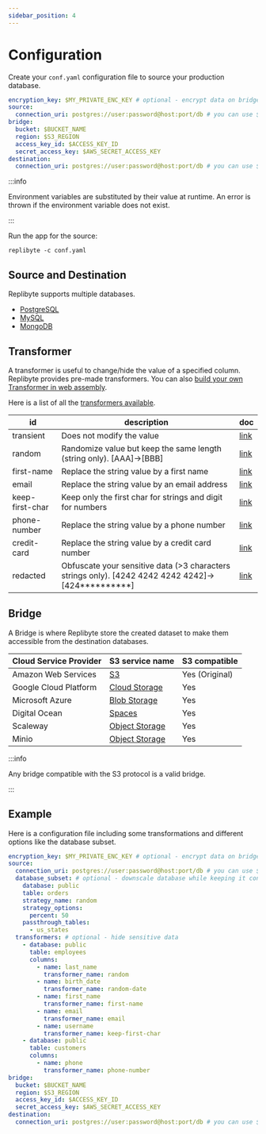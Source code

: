 ```yaml
---
sidebar_position: 4
---
```


# Configuration

Create your `conf.yaml` configuration file to source your production database.

```yaml
encryption_key: $MY_PRIVATE_ENC_KEY # optional - encrypt data on bridge
source:
  connection_uri: postgres://user:password@host:port/db # you can use $DATABASE_URL
bridge:
  bucket: $BUCKET_NAME
  region: $S3_REGION
  access_key_id: $ACCESS_KEY_ID
  secret_access_key: $AWS_SECRET_ACCESS_KEY
destination:
  connection_uri: postgres://user:password@host:port/db # you can use $DATABASE_URL
```

:::info

Environment variables are substituted by their value at runtime. An error is thrown if the environment variable does not exist.

:::

Run the app for the source:

```shell
replibyte -c conf.yaml
```

## Source and Destination

Replibyte supports multiple databases.

- [PostgreSQL](/docs/databases/postgresql)
- [MySQL](/docs/databases/mysql)
- [MongoDB](/docs/databases/mongodb)

## Transformer

A transformer is useful to change/hide the value of a specified column. Replibyte provides pre-made transformers. You can
also [build your own Transformer in web assembly](/docs/transformers#wasm).

Here is a list of all the [transformers available](/docs/transformers).

| id              | description                                                                                        | doc                                             |
|-----------------|----------------------------------------------------------------------------------------------------|-------------------------------------------------|
| transient       | Does not modify the value                                                                          | [link](/docs/transformers#transient)            |
| random          | Randomize value but keep the same length (string only). [AAA]->[BBB]                               | [link](/docs/transformers#random)               |
| first-name      | Replace the string value by a first name                                                           | [link](/docs/transformers#first-name)           |
| email           | Replace the string value by an email address                                                       | [link](/docs/transformers#email)                |
| keep-first-char | Keep only the first char for strings and digit for numbers                                         | [link](/docs/transformers#keep-first-character) |
| phone-number    | Replace the string value by a phone number                                                         | [link](/docs/transformers#phone-number)         |
| credit-card     | Replace the string value by a credit card number                                                   | [link](/docs/transformers#credit-card)          |
| redacted        | Obfuscate your sensitive data (>3 characters strings only). [4242 4242 4242 4242]->[424**********] | [link](/docs/transformers#redacted)             |

## Bridge

A Bridge is where Replibyte store the created dataset to make them accessible from the destination databases.

| Cloud Service Provider | S3 service name                                                           | S3 compatible  |
|------------------------|---------------------------------------------------------------------------|----------------|
| Amazon Web Services    | [S3](https://aws.amazon.com/s3/)                                          | Yes (Original) |
| Google Cloud Platform  | [Cloud Storage](https://cloud.google.com/storage)                         | Yes            |
| Microsoft Azure        | [Blob Storage](https://azure.microsoft.com/en-us/services/storage/blobs/) | Yes            |
| Digital Ocean          | [Spaces](https://www.digitalocean.com/products/spaces)                    | Yes            |
| Scaleway               | [Object Storage](https://www.scaleway.com/en/object-storage/)             | Yes            |
| Minio                  | [Object Storage](https://min.io/)                                         | Yes            |

:::info

Any bridge compatible with the S3 protocol is a valid bridge.

:::

## Example

Here is a configuration file including some transformations and different options like the database subset.

```yaml
encryption_key: $MY_PRIVATE_ENC_KEY # optional - encrypt data on bridge
source:
  connection_uri: postgres://user:password@host:port/db # you can use $DATABASE_URL
  database_subset: # optional - downscale database while keeping it consistent
    database: public
    table: orders
    strategy_name: random
    strategy_options:
      percent: 50
    passthrough_tables:
      - us_states
  transformers: # optional - hide sensitive data
    - database: public
      table: employees
      columns:
        - name: last_name
          transformer_name: random
        - name: birth_date
          transformer_name: random-date
        - name: first_name
          transformer_name: first-name
        - name: email
          transformer_name: email
        - name: username
          transformer_name: keep-first-char
    - database: public
      table: customers
      columns:
        - name: phone
          transformer_name: phone-number
bridge:
  bucket: $BUCKET_NAME
  region: $S3_REGION
  access_key_id: $ACCESS_KEY_ID
  secret_access_key: $AWS_SECRET_ACCESS_KEY
destination:
  connection_uri: postgres://user:password@host:port/db # you can use $DATABASE_URL
```
